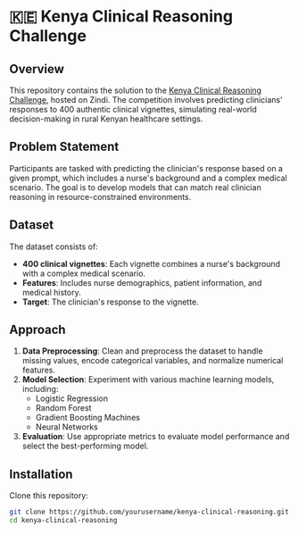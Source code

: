# 🇰🇪 Kenya Clinical Reasoning Challenge

## Overview

This repository contains the solution to the [Kenya Clinical Reasoning Challenge](https://zindi.africa/competitions/kenya-clinical-reasoning-challenge), hosted on Zindi. The competition involves predicting clinicians' responses to 400 authentic clinical vignettes, simulating real-world decision-making in rural Kenyan healthcare settings.

## Problem Statement

Participants are tasked with predicting the clinician's response based on a given prompt, which includes a nurse's background and a complex medical scenario. The goal is to develop models that can match real clinician reasoning in resource-constrained environments.

## Dataset

The dataset consists of:

- **400 clinical vignettes**: Each vignette combines a nurse's background with a complex medical scenario.
- **Features**: Includes nurse demographics, patient information, and medical history.
- **Target**: The clinician's response to the vignette.

## Approach

1. **Data Preprocessing**: Clean and preprocess the dataset to handle missing values, encode categorical variables, and normalize numerical features.
2. **Model Selection**: Experiment with various machine learning models, including:
   - Logistic Regression
   - Random Forest
   - Gradient Boosting Machines
   - Neural Networks
3. **Evaluation**: Use appropriate metrics to evaluate model performance and select the best-performing model.

## Installation

Clone this repository:

```bash
git clone https://github.com/yourusername/kenya-clinical-reasoning.git
cd kenya-clinical-reasoning
